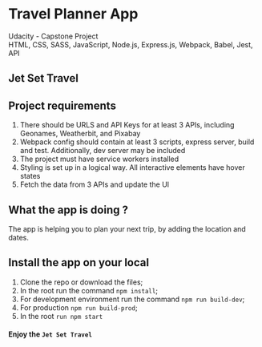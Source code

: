 # Travel Planner App
Udacity - Capstone Project<br>
HTML, CSS, SASS, JavaScript, Node.js, Express.js, Webpack, Babel, Jest, API

## Jet Set Travel


## Project requirements
1. There should be URLS and API Keys for at least 3 APIs, including Geonames, Weatherbit, and Pixabay
2. Webpack config should contain at least 3 scripts, express server, build and test. Additionally, dev server may be included
3. The project must have service workers installed
4. Styling is set up in a logical way. All interactive elements have hover states
5. Fetch the data from 3 APIs and update the UI


## What the app is doing ?
The app is helping you to plan your next trip, by adding the location and dates.<br>


## Install the app on your local
1. Clone the repo or download the files;
2. In the root run the command `npm install`;
3. For development environment run the command `npm run build-dev`;
4. For production `npm run build-prod`;
5. In the root `run npm start`

#### Enjoy the `Jet Set Travel`
